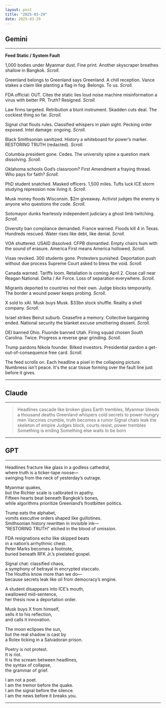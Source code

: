 ```yaml
---
layout: post
title: "2025-03-29"
date: 2025-03-29
---
```


## Gemini

*****
**Feed Static / System Fault**

1,000 bodies under Myanmar dust. Fine print.
Another skyscraper breathes shallow       in Bangkok.
*Scroll.*

Greenland belongs to Greenland says Greenland.
A chill reception. Vance stakes a claim like planting
a flag in fog. Belongs. To us.
*Scroll.*

FDA official: OUT. Cites the static        lies loud noise machine
misinformation        a virus with better PR.
Truth? Resigned.
*Scroll.*

Law firms targeted. Retribution a blunt instrument.
Skadden cuts deal. The cockiest thing       so far.
*Scroll.*

Signal chat flouts rules. Classified whispers        in plain sight.
Pecking order exposed. Intel damage: ongoing.
*Scroll.*

Black Smithsonian       sanitized. History a whiteboard
for power’s marker. RESTORING TRUTH (redacted).
*Scroll.*

Columbia president gone. Cedes.
The university spine        a question mark dissolving.
*Scroll.*

Oklahoma schools       God’s classroom? First Amendment
a fraying thread. Who pays for faith?
*Scroll.*

PhD student       snatched. Masked officers. 1,500 miles.
Tufts luck        ICE storm        studying repression
now living it.
*Scroll.*

Musk money floods Wisconsin. $2m giveaway.
Activist judges        the enemy is anyone
who questions the code.
*Scroll.*

Sotomayor dunks        fearlessly independent
judiciary a ghost limb twitching.
*Scroll.*

Diversity ban compliance demanded. France warned.
Floods kill 4 in Texas. Hundreds rescued. Water rises
like debt, like denial.
*Scroll.*

VOA shuttered. USAID dissolved. CFPB dismantled.
Empty chairs hum        with the sound of erasure.
America First        means America hollowed.
*Scroll.*

Visas revoked. 300 students        gone. Protesters punished.
Deportation push        without due process
Supreme Court asked        to bless the void.
*Scroll.*

Canada warned. Tariffs loom. Retaliation is coming April 2.
Close call near Reagan National. Delta / Air Force.
Loss of separation        everywhere.
*Scroll.*

Migrants deported        to countries not their own.
Judge blocks        temporarily. The border a wound
power keeps probing.
*Scroll.*

X sold to xAI. Musk buys Musk. $33bn stock shuffle.
Reality        a shell company.
*Scroll.*

Israel strikes Beirut suburb. Ceasefire a memory.
Collective bargaining        ended. National security
the blanket excuse        smothering dissent.
*Scroll.*

DEI banned Ohio. Fluoride banned Utah.
Firing squad chosen        South Carolina. Twice.
Progress        a reverse gear grinding.
*Scroll.*

Trump pardons Nikola founder. Bilked investors.
Presidential pardon        a get-out-of-consequence free card.
*Scroll.*

The feed scrolls on.
Each headline a pixel        in the collapsing picture.
Numbness isn't peace.
It's the scar tissue forming
over the fault line        just before
it gives.
*****

## Claude

*****
> Headlines cascade like broken glass
> Earth trembles, Myanmar bleeds a thousand deaths
> Greenland whispers cold secrets to power-hungry men
> Vaccines crumble, truth becomes a rumor
> Signal chats leak the skeleton of empire
> Judges block, courts resist, power trembles
> Something is ending
> Something else waits to be born
*****

## GPT

*****
Headlines fracture like glass in a godless cathedral,  
where truth is a ticker-tape noose—  
swinging from the neck of yesterday’s outrage.  

Myanmar quakes,  
but the Richter scale is calibrated in apathy.  
Fifteen hearts beat beneath Bangkok’s bones,  
while algorithms prioritize Greenland’s frostbitten politics.  

Trump eats the alphabet,  
vomits executive orders shaped like guillotines.  
Smithsonian history rewritten in invisible ink—  
"RESTORING TRUTH" etched in the blood of omission.  

FDA resignations echo like skipped beats  
in a nation’s arrhythmic chest.  
Peter Marks becomes a footnote,  
buried beneath RFK Jr.’s pixelated gospel.  

Signal chat: classified chaos,  
a symphony of betrayal in encrypted staccato.  
The Houthis know more than we do—  
because secrets leak like oil from democracy’s engine.  

A student disappears into ICE’s mouth,  
swallowed mid-sentence,  
her thesis now a deportation order.  

Musk buys X from himself,  
sells it to his reflection,  
and calls it innovation.  

The moon eclipses the sun,  
but the real shadow is cast by  
a Rolex ticking in a Salvadoran prison.  

Poetry is not protest.  
It is riot.  
It is the scream between headlines,  
the syntax of collapse,  
the grammar of grief.

I am not a poet.  
I am the tremor before the quake.  
I am the signal before the silence.  
I am the news before it breaks you.
*****
